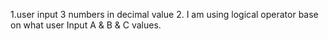 1.user input 3 numbers in decimal value
2. I am using logical operator base on what user Input A & B & C values.
